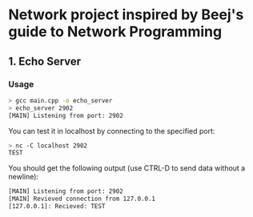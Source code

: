 # Network project inspired by Beej's guide to Network Programming

## 1. Echo Server

### Usage

```bash
> gcc main.cpp -o echo_server
> echo_server 2902
[MAIN] Listening from port: 2902
```

You can test it in localhost by connecting to the specified port:
```bash
> nc -C localhost 2902
TEST
```

You should get the following output (use CTRL-D to send data without a newline):
```bash
[MAIN] Listening from port: 2902
[MAIN] Revieved connection from 127.0.0.1
[127.0.0.1]: Recieved: TEST
```
